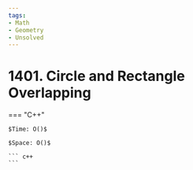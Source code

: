 ```yaml
---
tags:
- Math
- Geometry
- Unsolved
---
```



# 1401. Circle and Rectangle Overlapping

=== "C++"

    $Time: O()$

    $Space: O()$

    ``` c++
    ```